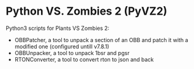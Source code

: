 # Python VS. Zombies 2 (PyVZ2)
Python3 scripts for Plants VS Zombies 2:
- OBBPatcher, a tool to unpack a section of an OBB and patch it with a modified one (configured untill v7.8.1)
- OBBUnpacker, a tool to unpack 1bsr and pgsr
- RTONConverter, a tool to convert rton to json and back
